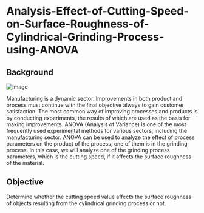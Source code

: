# Analysis-Effect-of-Cutting-Speed-on-Surface-Roughness-of-Cylindrical-Grinding-Process-using-ANOVA

## Background

![image](https://github.com/aldimeolaalfarisy/Analysis-Effect-of-Cutting-Speed-on-Surface-Roughness-of-Cylindrical-Grinding-Process-using-ANOVA/assets/102453318/564ee7c1-98f8-4fa4-92bf-bf9718287e38)

Manufacturing is a dynamic sector. Improvements in both product and process must continue with the final objective always to gain customer satisfaction. The most common way of improving processes and products is by conducting experiments, the results of which are used as the basis for making improvements.
ANOVA (Analysis  of Variance) is one of the most frequently used experimental methods for various sectors, including the manufacturing sector. ANOVA can be used to analyze the effect of process parameters on the product of the process, one of them is in the grinding process.
In this case, we will analyze one of the grinding process parameters, which is the cutting speed, if it affects the surface roughness of the material.

## Objective

Determine whether the cutting speed value affects the surface roughness of objects resulting from the cylindrical grinding process or not.
